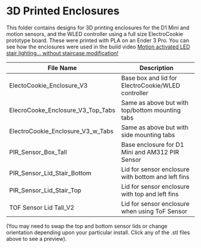 # 3D Printed Enclosures

This folder contains designs for 3D printing enclosures for the D1 Mini and motion sensors, and the WLED controller using a full size ElectroCookie prototype board.  These were printed with PLA on an Ender 3 Pro.  You can see how the enclosures were used in the build video [Motion activated LED stair lighting... without staircase modification!](https://youtu.be/Y29Y0iTLggg)

File Name | Description
----------|------------
ElectoCookie_Enclosure_V3 | Base box and lid for ElectroCookie/WLED controller
ElecroCooke_Enclosure_V3_Top_Tabs | Same as above but with top/bottom mounting tabs
ElectroCookie_Enclosure_V3_w_Tabs | Same as above but with side mounting tabs
PIR_Sensor_Box_Tall | Base enclosure for D1 Mini and AM312 PIR Sensor
PIR_Sensor_Lid_Stair_Bottom | Lid for sensor enclosure with bottom and left fins
PIR_Sensor_Lid_Stair_Top | Lid for sensor enclosure with top and left fins
TOF Sensor Lid Tall_V2 | Lid for sensor enclosure when using ToF Sensor

(You may need to swap the top and bottom sensor lids or change orientation depending upon your particular install.  Click any of the .stl files above to see a preview).
